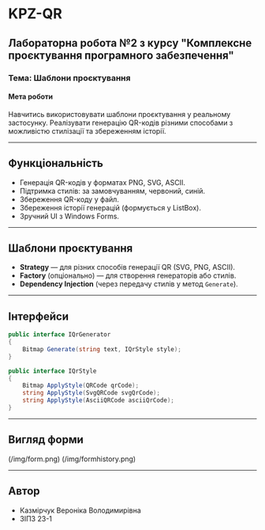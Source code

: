 # KPZ-QR

## Лабораторна робота №2 з курсу "Комплексне проєктування програмного забезпечення"

### Тема: Шаблони проєктування

#### Мета роботи
Навчитись використовувати шаблони проєктування у реальному застосунку. Реалізувати генерацію QR-кодів різними способами з можливістю стилізації та збереженням історії.

---

## Функціональність

- Генерація QR-кодів у форматах PNG, SVG, ASCII.
- Підтримка стилів: за замовчуванням, червоний, синій.
- Збереження QR-коду у файл.
- Збереження історії генерацій (формується у ListBox).
- Зручний UI з Windows Forms.

---

## Шаблони проєктування

- **Strategy** — для різних способів генерації QR (SVG, PNG, ASCII).
- **Factory** (опціонально) — для створення генераторів або стилів.
- **Dependency Injection** (через передачу стилів у метод `Generate`).

---

## Інтерфейси

```csharp
public interface IQrGenerator
{
    Bitmap Generate(string text, IQrStyle style);
}

public interface IQrStyle
{
    Bitmap ApplyStyle(QRCode qrCode);
    string ApplyStyle(SvgQRCode svgQrCode);
    string ApplyStyle(AsciiQRCode asciiQrCode);
}
```

---

## Вигляд форми

(/img/form.png)
(/img/formhistory.png)

---

## Автор

 - Казмірчук Вероніка Володимирівна
 - ЗІПЗ 23-1
